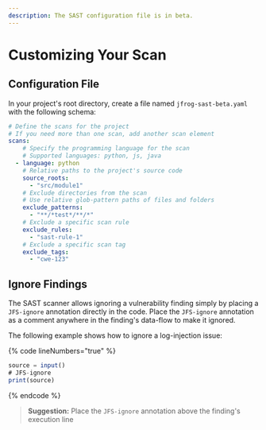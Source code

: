 ```yaml
---
description: The SAST configuration file is in beta.
---
```


# Customizing Your Scan

## Configuration File

In your project's root directory, create a file named `jfrog-sast-beta.yaml` with the following schema:

```yaml
# Define the scans for the project
# If you need more than one scan, add another scan element
scans:
    # Specify the programming language for the scan
    # Supported languages: python, js, java
  - language: python
    # Relative paths to the project's source code
    source_roots:
      - "src/module1"
    # Exclude directories from the scan
    # Use relative glob-pattern paths of files and folders
    exclude_patterns:
      - "**/*test*/**/*"
    # Exclude a specific scan rule
    exclude_rules:
      - "sast-rule-1"
    # Exclude a specific scan tag
    exclude_tags:
      - "cwe-123"
```

## Ignore Findings

The SAST scanner allows ignoring a vulnerability finding simply by placing a `JFS-ignore` annotation directly in the code. Place the `JFS-ignore` annotation as a comment anywhere in the finding's data-flow to make it ignored.

The following example shows how to ignore a log-injection issue:

{% code lineNumbers="true" %}
```javascript
source = input()
# JFS-ignore
print(source)
```
{% endcode %}

> **Suggestion:** Place the `JFS-ignore` annotation above the finding's execution line
